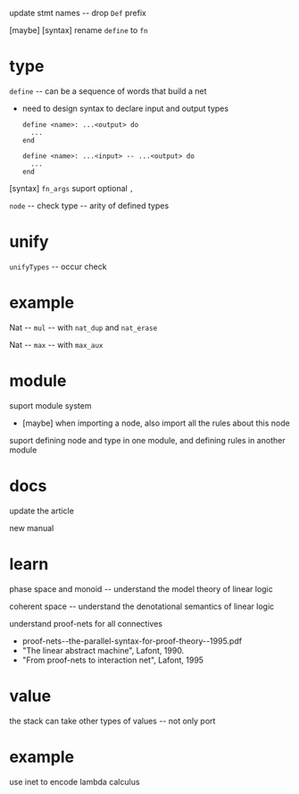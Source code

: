 update stmt names -- drop `Def` prefix

[maybe] [syntax] rename `define` to `fn`

# type

`define` -- can be a sequence of words that build a net

- need to design syntax to declare input and output types

  ```inet
  define <name>: ...<output> do
    ...
  end

  define <name>: ...<input> -- ...<output> do
    ...
  end
  ```

[syntax] `fn_args` suport optional `,`

`node` -- check type -- arity of defined types

# unify

`unifyTypes` -- occur check

# example

Nat -- `mul` -- with `nat_dup` and `nat_erase`

Nat -- `max` -- with `max_aux`

# module

suport module system

- [maybe] when importing a node, also import all the rules about this node

suport defining node and type in one module, and defining rules in another module

# docs

update the article

new manual

# learn

phase space and monoid -- understand the model theory of linear logic

coherent space -- understand the denotational semantics of linear logic

understand proof-nets for all connectives

- proof-nets--the-parallel-syntax-for-proof-theory--1995.pdf
- "The linear abstract machine", Lafont, 1990.
- "From proof-nets to interaction net", Lafont, 1995

# value

the stack can take other types of values -- not only port

# example

use inet to encode lambda calculus
